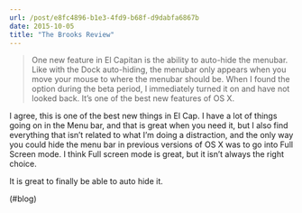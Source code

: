 ```yaml
---
url: /post/e8fc4896-b1e3-4fd9-b68f-d9dabfa6867b
date: 2015-10-05
title: "The Brooks Review"
---
```


> One new feature in El Capitan is the ability to auto-hide the menubar. Like with the Dock auto-hiding, the menubar only appears when you move your mouse to where the menubar should be. When I found the option during the beta period, I immediately turned it on and have not looked back. It’s one of the best new features of OS X. 



I agree, this is one of the best new things in El Cap. I have a lot of things going on in the Menu bar, and that is great when you need it, but I also find everything that isn&#8217;t related to what I&#8217;m doing a distraction, and the only way you could hide the menu bar in previous versions of OS X was to go into Full Screen mode. I think Full screen mode is great, but it isn&#8217;t always the right choice.



It is great to finally be able to auto hide it.



(#blog)